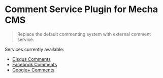 Comment Service Plugin for Mecha CMS
====================================

> Replace the default commenting system with external comment service.

Services currently available:

 - [Disqus Comments](https://disqus.com)
 - [Facebook Comments](https://developers.facebook.com/docs/plugins/comments)
 - [Google+ Comments](https://googleblog.blogspot.co.id/2013/04/bringing-google-comments-to-blogger.html)